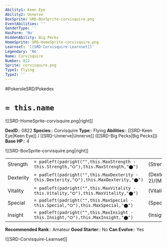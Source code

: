 ```yaml
---
Ability1: Keen Eye
Ability2: Unnerve
BoxSprite: SRD-BoxSprite-corvisquire.png
EventAbilities: ''
GenderType: ''
HasForm: 'No'
HiddenAbility: Big Pecks
HomeSprite: SRD-HomeSprite-corvisquire.png
Learnset: '[[SRD-Corvisquire-Learnset]]'
Legendary: 'No'
Name: Corvisquire
Number: 822
Sprite: corvisquire.png
Type1: Flying
Type2: ''
---
```


#PokeroleSRD/Pokedex

# `= this.name`

![[SRD-HomeSprite-corvisquire.png|right]]

**DexID**:: 0822
**Species**:: Corvisquire
**Type**:: Flying
**Abilities**:: [[SRD-Keen Eye|Keen Eye]] / [[SRD-Unnerve|Unnerve]] ([[SRD-Big Pecks|Big Pecks]])
**Base HP**:: 4

![[SRD-BoxSprite-corvisquire.png|right]]

|           |                                                                                        |                                          |
| --------- | -------------------------------------------------------------------------------------- | ---------------------------------------- |
| Strength  | `= padleft(padright("",this.MaxStrength - this.Strength,"⭘"),this.MaxStrength,"⬤")`    | (Strength::2)/(MaxStrength::4)   |
| Dexterity | `= padleft(padright("",this.MaxDexterity - this.Dexterity,"⭘"),this.MaxDexterity,"⬤")` | (Dexterity:: 2)/(MaxDexterity::5) |
| Vitality  | `= padleft(padright("",this.MaxVitality - this.Vitality,"⭘"),this.MaxVitality,"⬤")`    | (Vitality::2)/(MaxVitality::4)   |
| Special   | `= padleft(padright("",this.MaxSpecial - this.Special,"⭘"),this.MaxSpecial,"⬤")`       | (Special::1)/(MaxSpecial::3)     |
| Insight   | `= padleft(padright("",this.MaxInsight - this.Insight,"⭘"),this.MaxInsight,"⬤")`       | (Insight::2)/(MaxInsight::4)     |

**Recommended Rank**:: Amateur
**Good Starter**:: No
**Can Evolve**:: Yes

![[SRD-Corvisquire-Learnset]]
